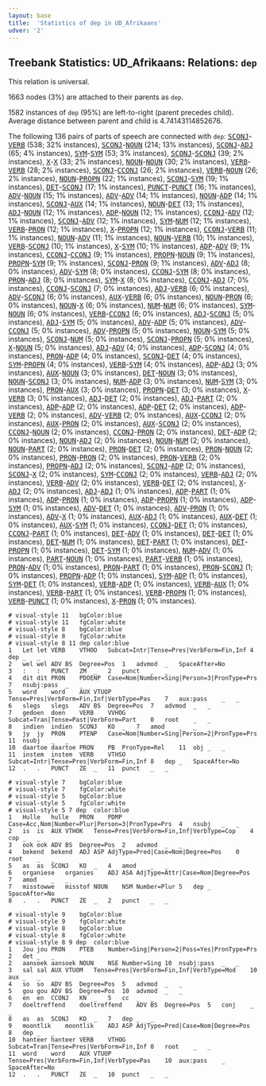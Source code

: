 ```yaml
---
layout: base
title:  'Statistics of dep in UD_Afrikaans'
udver: '2'
---
```


## Treebank Statistics: UD_Afrikaans: Relations: `dep`

This relation is universal.

1663 nodes (3%) are attached to their parents as `dep`.

1582 instances of `dep` (95%) are left-to-right (parent precedes child).
Average distance between parent and child is 4.74143114852676.

The following 136 pairs of parts of speech are connected with `dep`: <tt><a href="af-pos-SCONJ.html">SCONJ</a></tt>-<tt><a href="af-pos-VERB.html">VERB</a></tt> (538; 32% instances), <tt><a href="af-pos-SCONJ.html">SCONJ</a></tt>-<tt><a href="af-pos-NOUN.html">NOUN</a></tt> (214; 13% instances), <tt><a href="af-pos-SCONJ.html">SCONJ</a></tt>-<tt><a href="af-pos-ADJ.html">ADJ</a></tt> (65; 4% instances), <tt><a href="af-pos-SYM.html">SYM</a></tt>-<tt><a href="af-pos-SYM.html">SYM</a></tt> (53; 3% instances), <tt><a href="af-pos-SCONJ.html">SCONJ</a></tt>-<tt><a href="af-pos-SCONJ.html">SCONJ</a></tt> (39; 2% instances), <tt><a href="af-pos-X.html">X</a></tt>-<tt><a href="af-pos-X.html">X</a></tt> (33; 2% instances), <tt><a href="af-pos-NOUN.html">NOUN</a></tt>-<tt><a href="af-pos-NOUN.html">NOUN</a></tt> (30; 2% instances), <tt><a href="af-pos-VERB.html">VERB</a></tt>-<tt><a href="af-pos-VERB.html">VERB</a></tt> (28; 2% instances), <tt><a href="af-pos-SCONJ.html">SCONJ</a></tt>-<tt><a href="af-pos-CCONJ.html">CCONJ</a></tt> (26; 2% instances), <tt><a href="af-pos-VERB.html">VERB</a></tt>-<tt><a href="af-pos-NOUN.html">NOUN</a></tt> (26; 2% instances), <tt><a href="af-pos-NOUN.html">NOUN</a></tt>-<tt><a href="af-pos-PROPN.html">PROPN</a></tt> (22; 1% instances), <tt><a href="af-pos-SCONJ.html">SCONJ</a></tt>-<tt><a href="af-pos-SYM.html">SYM</a></tt> (19; 1% instances), <tt><a href="af-pos-DET.html">DET</a></tt>-<tt><a href="af-pos-SCONJ.html">SCONJ</a></tt> (17; 1% instances), <tt><a href="af-pos-PUNCT.html">PUNCT</a></tt>-<tt><a href="af-pos-PUNCT.html">PUNCT</a></tt> (16; 1% instances), <tt><a href="af-pos-ADV.html">ADV</a></tt>-<tt><a href="af-pos-NOUN.html">NOUN</a></tt> (15; 1% instances), <tt><a href="af-pos-ADV.html">ADV</a></tt>-<tt><a href="af-pos-ADV.html">ADV</a></tt> (14; 1% instances), <tt><a href="af-pos-NOUN.html">NOUN</a></tt>-<tt><a href="af-pos-ADP.html">ADP</a></tt> (14; 1% instances), <tt><a href="af-pos-SCONJ.html">SCONJ</a></tt>-<tt><a href="af-pos-AUX.html">AUX</a></tt> (14; 1% instances), <tt><a href="af-pos-NOUN.html">NOUN</a></tt>-<tt><a href="af-pos-DET.html">DET</a></tt> (13; 1% instances), <tt><a href="af-pos-ADJ.html">ADJ</a></tt>-<tt><a href="af-pos-NOUN.html">NOUN</a></tt> (12; 1% instances), <tt><a href="af-pos-ADP.html">ADP</a></tt>-<tt><a href="af-pos-NOUN.html">NOUN</a></tt> (12; 1% instances), <tt><a href="af-pos-CCONJ.html">CCONJ</a></tt>-<tt><a href="af-pos-ADV.html">ADV</a></tt> (12; 1% instances), <tt><a href="af-pos-SCONJ.html">SCONJ</a></tt>-<tt><a href="af-pos-ADV.html">ADV</a></tt> (12; 1% instances), <tt><a href="af-pos-SYM.html">SYM</a></tt>-<tt><a href="af-pos-NUM.html">NUM</a></tt> (12; 1% instances), <tt><a href="af-pos-VERB.html">VERB</a></tt>-<tt><a href="af-pos-PRON.html">PRON</a></tt> (12; 1% instances), <tt><a href="af-pos-X.html">X</a></tt>-<tt><a href="af-pos-PROPN.html">PROPN</a></tt> (12; 1% instances), <tt><a href="af-pos-CCONJ.html">CCONJ</a></tt>-<tt><a href="af-pos-VERB.html">VERB</a></tt> (11; 1% instances), <tt><a href="af-pos-NOUN.html">NOUN</a></tt>-<tt><a href="af-pos-ADV.html">ADV</a></tt> (11; 1% instances), <tt><a href="af-pos-NOUN.html">NOUN</a></tt>-<tt><a href="af-pos-VERB.html">VERB</a></tt> (10; 1% instances), <tt><a href="af-pos-VERB.html">VERB</a></tt>-<tt><a href="af-pos-SCONJ.html">SCONJ</a></tt> (10; 1% instances), <tt><a href="af-pos-X.html">X</a></tt>-<tt><a href="af-pos-SYM.html">SYM</a></tt> (10; 1% instances), <tt><a href="af-pos-ADP.html">ADP</a></tt>-<tt><a href="af-pos-ADV.html">ADV</a></tt> (9; 1% instances), <tt><a href="af-pos-CCONJ.html">CCONJ</a></tt>-<tt><a href="af-pos-CCONJ.html">CCONJ</a></tt> (9; 1% instances), <tt><a href="af-pos-PROPN.html">PROPN</a></tt>-<tt><a href="af-pos-NOUN.html">NOUN</a></tt> (9; 1% instances), <tt><a href="af-pos-PROPN.html">PROPN</a></tt>-<tt><a href="af-pos-SYM.html">SYM</a></tt> (9; 1% instances), <tt><a href="af-pos-SCONJ.html">SCONJ</a></tt>-<tt><a href="af-pos-PRON.html">PRON</a></tt> (9; 1% instances), <tt><a href="af-pos-ADV.html">ADV</a></tt>-<tt><a href="af-pos-ADJ.html">ADJ</a></tt> (8; 0% instances), <tt><a href="af-pos-ADV.html">ADV</a></tt>-<tt><a href="af-pos-SYM.html">SYM</a></tt> (8; 0% instances), <tt><a href="af-pos-CCONJ.html">CCONJ</a></tt>-<tt><a href="af-pos-SYM.html">SYM</a></tt> (8; 0% instances), <tt><a href="af-pos-PRON.html">PRON</a></tt>-<tt><a href="af-pos-ADJ.html">ADJ</a></tt> (8; 0% instances), <tt><a href="af-pos-SYM.html">SYM</a></tt>-<tt><a href="af-pos-X.html">X</a></tt> (8; 0% instances), <tt><a href="af-pos-CCONJ.html">CCONJ</a></tt>-<tt><a href="af-pos-ADJ.html">ADJ</a></tt> (7; 0% instances), <tt><a href="af-pos-CCONJ.html">CCONJ</a></tt>-<tt><a href="af-pos-SCONJ.html">SCONJ</a></tt> (7; 0% instances), <tt><a href="af-pos-ADJ.html">ADJ</a></tt>-<tt><a href="af-pos-VERB.html">VERB</a></tt> (6; 0% instances), <tt><a href="af-pos-ADV.html">ADV</a></tt>-<tt><a href="af-pos-SCONJ.html">SCONJ</a></tt> (6; 0% instances), <tt><a href="af-pos-AUX.html">AUX</a></tt>-<tt><a href="af-pos-VERB.html">VERB</a></tt> (6; 0% instances), <tt><a href="af-pos-NOUN.html">NOUN</a></tt>-<tt><a href="af-pos-PRON.html">PRON</a></tt> (6; 0% instances), <tt><a href="af-pos-NOUN.html">NOUN</a></tt>-<tt><a href="af-pos-X.html">X</a></tt> (6; 0% instances), <tt><a href="af-pos-NUM.html">NUM</a></tt>-<tt><a href="af-pos-NUM.html">NUM</a></tt> (6; 0% instances), <tt><a href="af-pos-SYM.html">SYM</a></tt>-<tt><a href="af-pos-NOUN.html">NOUN</a></tt> (6; 0% instances), <tt><a href="af-pos-VERB.html">VERB</a></tt>-<tt><a href="af-pos-CCONJ.html">CCONJ</a></tt> (6; 0% instances), <tt><a href="af-pos-ADJ.html">ADJ</a></tt>-<tt><a href="af-pos-SCONJ.html">SCONJ</a></tt> (5; 0% instances), <tt><a href="af-pos-ADJ.html">ADJ</a></tt>-<tt><a href="af-pos-SYM.html">SYM</a></tt> (5; 0% instances), <tt><a href="af-pos-ADV.html">ADV</a></tt>-<tt><a href="af-pos-ADP.html">ADP</a></tt> (5; 0% instances), <tt><a href="af-pos-ADV.html">ADV</a></tt>-<tt><a href="af-pos-CCONJ.html">CCONJ</a></tt> (5; 0% instances), <tt><a href="af-pos-ADV.html">ADV</a></tt>-<tt><a href="af-pos-PROPN.html">PROPN</a></tt> (5; 0% instances), <tt><a href="af-pos-NOUN.html">NOUN</a></tt>-<tt><a href="af-pos-SYM.html">SYM</a></tt> (5; 0% instances), <tt><a href="af-pos-SCONJ.html">SCONJ</a></tt>-<tt><a href="af-pos-NUM.html">NUM</a></tt> (5; 0% instances), <tt><a href="af-pos-SCONJ.html">SCONJ</a></tt>-<tt><a href="af-pos-PROPN.html">PROPN</a></tt> (5; 0% instances), <tt><a href="af-pos-X.html">X</a></tt>-<tt><a href="af-pos-NOUN.html">NOUN</a></tt> (5; 0% instances), <tt><a href="af-pos-ADJ.html">ADJ</a></tt>-<tt><a href="af-pos-ADV.html">ADV</a></tt> (4; 0% instances), <tt><a href="af-pos-ADP.html">ADP</a></tt>-<tt><a href="af-pos-SCONJ.html">SCONJ</a></tt> (4; 0% instances), <tt><a href="af-pos-PRON.html">PRON</a></tt>-<tt><a href="af-pos-ADP.html">ADP</a></tt> (4; 0% instances), <tt><a href="af-pos-SCONJ.html">SCONJ</a></tt>-<tt><a href="af-pos-DET.html">DET</a></tt> (4; 0% instances), <tt><a href="af-pos-SYM.html">SYM</a></tt>-<tt><a href="af-pos-PROPN.html">PROPN</a></tt> (4; 0% instances), <tt><a href="af-pos-VERB.html">VERB</a></tt>-<tt><a href="af-pos-SYM.html">SYM</a></tt> (4; 0% instances), <tt><a href="af-pos-ADP.html">ADP</a></tt>-<tt><a href="af-pos-ADJ.html">ADJ</a></tt> (3; 0% instances), <tt><a href="af-pos-AUX.html">AUX</a></tt>-<tt><a href="af-pos-NOUN.html">NOUN</a></tt> (3; 0% instances), <tt><a href="af-pos-DET.html">DET</a></tt>-<tt><a href="af-pos-NOUN.html">NOUN</a></tt> (3; 0% instances), <tt><a href="af-pos-NOUN.html">NOUN</a></tt>-<tt><a href="af-pos-SCONJ.html">SCONJ</a></tt> (3; 0% instances), <tt><a href="af-pos-NUM.html">NUM</a></tt>-<tt><a href="af-pos-ADP.html">ADP</a></tt> (3; 0% instances), <tt><a href="af-pos-NUM.html">NUM</a></tt>-<tt><a href="af-pos-SYM.html">SYM</a></tt> (3; 0% instances), <tt><a href="af-pos-PRON.html">PRON</a></tt>-<tt><a href="af-pos-AUX.html">AUX</a></tt> (3; 0% instances), <tt><a href="af-pos-PROPN.html">PROPN</a></tt>-<tt><a href="af-pos-DET.html">DET</a></tt> (3; 0% instances), <tt><a href="af-pos-X.html">X</a></tt>-<tt><a href="af-pos-VERB.html">VERB</a></tt> (3; 0% instances), <tt><a href="af-pos-ADJ.html">ADJ</a></tt>-<tt><a href="af-pos-DET.html">DET</a></tt> (2; 0% instances), <tt><a href="af-pos-ADJ.html">ADJ</a></tt>-<tt><a href="af-pos-PART.html">PART</a></tt> (2; 0% instances), <tt><a href="af-pos-ADP.html">ADP</a></tt>-<tt><a href="af-pos-ADP.html">ADP</a></tt> (2; 0% instances), <tt><a href="af-pos-ADP.html">ADP</a></tt>-<tt><a href="af-pos-DET.html">DET</a></tt> (2; 0% instances), <tt><a href="af-pos-ADP.html">ADP</a></tt>-<tt><a href="af-pos-VERB.html">VERB</a></tt> (2; 0% instances), <tt><a href="af-pos-ADV.html">ADV</a></tt>-<tt><a href="af-pos-VERB.html">VERB</a></tt> (2; 0% instances), <tt><a href="af-pos-AUX.html">AUX</a></tt>-<tt><a href="af-pos-CCONJ.html">CCONJ</a></tt> (2; 0% instances), <tt><a href="af-pos-AUX.html">AUX</a></tt>-<tt><a href="af-pos-PRON.html">PRON</a></tt> (2; 0% instances), <tt><a href="af-pos-AUX.html">AUX</a></tt>-<tt><a href="af-pos-SCONJ.html">SCONJ</a></tt> (2; 0% instances), <tt><a href="af-pos-CCONJ.html">CCONJ</a></tt>-<tt><a href="af-pos-NOUN.html">NOUN</a></tt> (2; 0% instances), <tt><a href="af-pos-CCONJ.html">CCONJ</a></tt>-<tt><a href="af-pos-PRON.html">PRON</a></tt> (2; 0% instances), <tt><a href="af-pos-DET.html">DET</a></tt>-<tt><a href="af-pos-ADP.html">ADP</a></tt> (2; 0% instances), <tt><a href="af-pos-NOUN.html">NOUN</a></tt>-<tt><a href="af-pos-ADJ.html">ADJ</a></tt> (2; 0% instances), <tt><a href="af-pos-NOUN.html">NOUN</a></tt>-<tt><a href="af-pos-NUM.html">NUM</a></tt> (2; 0% instances), <tt><a href="af-pos-NOUN.html">NOUN</a></tt>-<tt><a href="af-pos-PART.html">PART</a></tt> (2; 0% instances), <tt><a href="af-pos-PRON.html">PRON</a></tt>-<tt><a href="af-pos-DET.html">DET</a></tt> (2; 0% instances), <tt><a href="af-pos-PRON.html">PRON</a></tt>-<tt><a href="af-pos-NOUN.html">NOUN</a></tt> (2; 0% instances), <tt><a href="af-pos-PRON.html">PRON</a></tt>-<tt><a href="af-pos-PRON.html">PRON</a></tt> (2; 0% instances), <tt><a href="af-pos-PRON.html">PRON</a></tt>-<tt><a href="af-pos-VERB.html">VERB</a></tt> (2; 0% instances), <tt><a href="af-pos-PROPN.html">PROPN</a></tt>-<tt><a href="af-pos-ADJ.html">ADJ</a></tt> (2; 0% instances), <tt><a href="af-pos-SCONJ.html">SCONJ</a></tt>-<tt><a href="af-pos-ADP.html">ADP</a></tt> (2; 0% instances), <tt><a href="af-pos-SCONJ.html">SCONJ</a></tt>-<tt><a href="af-pos-X.html">X</a></tt> (2; 0% instances), <tt><a href="af-pos-SYM.html">SYM</a></tt>-<tt><a href="af-pos-CCONJ.html">CCONJ</a></tt> (2; 0% instances), <tt><a href="af-pos-VERB.html">VERB</a></tt>-<tt><a href="af-pos-ADJ.html">ADJ</a></tt> (2; 0% instances), <tt><a href="af-pos-VERB.html">VERB</a></tt>-<tt><a href="af-pos-ADV.html">ADV</a></tt> (2; 0% instances), <tt><a href="af-pos-VERB.html">VERB</a></tt>-<tt><a href="af-pos-DET.html">DET</a></tt> (2; 0% instances), <tt><a href="af-pos-X.html">X</a></tt>-<tt><a href="af-pos-ADJ.html">ADJ</a></tt> (2; 0% instances), <tt><a href="af-pos-ADJ.html">ADJ</a></tt>-<tt><a href="af-pos-ADJ.html">ADJ</a></tt> (1; 0% instances), <tt><a href="af-pos-ADP.html">ADP</a></tt>-<tt><a href="af-pos-PART.html">PART</a></tt> (1; 0% instances), <tt><a href="af-pos-ADP.html">ADP</a></tt>-<tt><a href="af-pos-PRON.html">PRON</a></tt> (1; 0% instances), <tt><a href="af-pos-ADP.html">ADP</a></tt>-<tt><a href="af-pos-PROPN.html">PROPN</a></tt> (1; 0% instances), <tt><a href="af-pos-ADP.html">ADP</a></tt>-<tt><a href="af-pos-SYM.html">SYM</a></tt> (1; 0% instances), <tt><a href="af-pos-ADV.html">ADV</a></tt>-<tt><a href="af-pos-DET.html">DET</a></tt> (1; 0% instances), <tt><a href="af-pos-ADV.html">ADV</a></tt>-<tt><a href="af-pos-PRON.html">PRON</a></tt> (1; 0% instances), <tt><a href="af-pos-ADV.html">ADV</a></tt>-<tt><a href="af-pos-X.html">X</a></tt> (1; 0% instances), <tt><a href="af-pos-AUX.html">AUX</a></tt>-<tt><a href="af-pos-ADJ.html">ADJ</a></tt> (1; 0% instances), <tt><a href="af-pos-AUX.html">AUX</a></tt>-<tt><a href="af-pos-DET.html">DET</a></tt> (1; 0% instances), <tt><a href="af-pos-AUX.html">AUX</a></tt>-<tt><a href="af-pos-SYM.html">SYM</a></tt> (1; 0% instances), <tt><a href="af-pos-CCONJ.html">CCONJ</a></tt>-<tt><a href="af-pos-DET.html">DET</a></tt> (1; 0% instances), <tt><a href="af-pos-CCONJ.html">CCONJ</a></tt>-<tt><a href="af-pos-PART.html">PART</a></tt> (1; 0% instances), <tt><a href="af-pos-DET.html">DET</a></tt>-<tt><a href="af-pos-ADV.html">ADV</a></tt> (1; 0% instances), <tt><a href="af-pos-DET.html">DET</a></tt>-<tt><a href="af-pos-DET.html">DET</a></tt> (1; 0% instances), <tt><a href="af-pos-DET.html">DET</a></tt>-<tt><a href="af-pos-NUM.html">NUM</a></tt> (1; 0% instances), <tt><a href="af-pos-DET.html">DET</a></tt>-<tt><a href="af-pos-PART.html">PART</a></tt> (1; 0% instances), <tt><a href="af-pos-DET.html">DET</a></tt>-<tt><a href="af-pos-PROPN.html">PROPN</a></tt> (1; 0% instances), <tt><a href="af-pos-DET.html">DET</a></tt>-<tt><a href="af-pos-SYM.html">SYM</a></tt> (1; 0% instances), <tt><a href="af-pos-NUM.html">NUM</a></tt>-<tt><a href="af-pos-ADV.html">ADV</a></tt> (1; 0% instances), <tt><a href="af-pos-PART.html">PART</a></tt>-<tt><a href="af-pos-NOUN.html">NOUN</a></tt> (1; 0% instances), <tt><a href="af-pos-PART.html">PART</a></tt>-<tt><a href="af-pos-VERB.html">VERB</a></tt> (1; 0% instances), <tt><a href="af-pos-PRON.html">PRON</a></tt>-<tt><a href="af-pos-ADV.html">ADV</a></tt> (1; 0% instances), <tt><a href="af-pos-PRON.html">PRON</a></tt>-<tt><a href="af-pos-PART.html">PART</a></tt> (1; 0% instances), <tt><a href="af-pos-PRON.html">PRON</a></tt>-<tt><a href="af-pos-SCONJ.html">SCONJ</a></tt> (1; 0% instances), <tt><a href="af-pos-PROPN.html">PROPN</a></tt>-<tt><a href="af-pos-ADP.html">ADP</a></tt> (1; 0% instances), <tt><a href="af-pos-SYM.html">SYM</a></tt>-<tt><a href="af-pos-ADP.html">ADP</a></tt> (1; 0% instances), <tt><a href="af-pos-SYM.html">SYM</a></tt>-<tt><a href="af-pos-DET.html">DET</a></tt> (1; 0% instances), <tt><a href="af-pos-VERB.html">VERB</a></tt>-<tt><a href="af-pos-ADP.html">ADP</a></tt> (1; 0% instances), <tt><a href="af-pos-VERB.html">VERB</a></tt>-<tt><a href="af-pos-AUX.html">AUX</a></tt> (1; 0% instances), <tt><a href="af-pos-VERB.html">VERB</a></tt>-<tt><a href="af-pos-PART.html">PART</a></tt> (1; 0% instances), <tt><a href="af-pos-VERB.html">VERB</a></tt>-<tt><a href="af-pos-PROPN.html">PROPN</a></tt> (1; 0% instances), <tt><a href="af-pos-VERB.html">VERB</a></tt>-<tt><a href="af-pos-PUNCT.html">PUNCT</a></tt> (1; 0% instances), <tt><a href="af-pos-X.html">X</a></tt>-<tt><a href="af-pos-PRON.html">PRON</a></tt> (1; 0% instances).


~~~ conllu
# visual-style 11	bgColor:blue
# visual-style 11	fgColor:white
# visual-style 8	bgColor:blue
# visual-style 8	fgColor:white
# visual-style 8 11 dep	color:blue
1	Let	let	VERB	VTHOO	Subcat=Intr|Tense=Pres|VerbForm=Fin,Inf	4	dep	_	_
2	wel	wel	ADV	BS	Degree=Pos	1	advmod	_	SpaceAfter=No
3	:	:	PUNCT	ZM	_	2	punct	_	_
4	dit	dit	PRON	PDOENP	Case=Nom|Number=Sing|Person=3|PronType=Prs	7	nsubj:pass	_	_
5	word	word	AUX	VTUOP	Tense=Pres|VerbForm=Fin,Inf|VerbType=Pas	7	aux:pass	_	_
6	slegs	slegs	ADV	BS	Degree=Pos	7	advmod	_	_
7	gedoen	doen	VERB	VVHOG	Subcat=Tran|Tense=Past|VerbForm=Part	0	root	_	_
8	indien	indien	SCONJ	KO	_	7	amod	_	_
9	jy	jy	PRON	PTENP	Case=Nom|Number=Sing|Person=2|PronType=Prs	11	nsubj	_	_
10	daartoe	daartoe	PRON	PB	PronType=Rel	11	obj	_	_
11	instem	instem	VERB	VTHSO	Subcat=Intr|Tense=Pres|VerbForm=Fin,Inf	8	dep	_	SpaceAfter=No
12	.	.	PUNCT	ZE	_	11	punct	_	_

~~~


~~~ conllu
# visual-style 7	bgColor:blue
# visual-style 7	fgColor:white
# visual-style 5	bgColor:blue
# visual-style 5	fgColor:white
# visual-style 5 7 dep	color:blue
1	Hulle	hulle	PRON	PDMP	Case=Acc,Nom|Number=Plur|Person=3|PronType=Prs	4	nsubj	_	_
2	is	is	AUX	VTHOK	Tense=Pres|VerbForm=Fin,Inf|VerbType=Cop	4	cop	_	_
3	ook	ook	ADV	BS	Degree=Pos	2	advmod	_	_
4	bekend	bekend	ADJ	ASP	AdjType=Pred|Case=Nom|Degree=Pos	0	root	_	_
5	as	as	SCONJ	KO	_	4	amod	_	_
6	organiese	organies	ADJ	ASA	AdjType=Attr|Case=Nom|Degree=Pos	7	amod	_	_
7	misstowwe	misstof	NOUN	NSM	Number=Plur	5	dep	_	SpaceAfter=No
8	.	.	PUNCT	ZE	_	2	punct	_	_

~~~


~~~ conllu
# visual-style 9	bgColor:blue
# visual-style 9	fgColor:white
# visual-style 8	bgColor:blue
# visual-style 8	fgColor:white
# visual-style 8 9 dep	color:blue
1	Jou	jou	PRON	PTEB	Number=Sing|Person=2|Poss=Yes|PronType=Prs	2	det	_	_
2	aansoek	aansoek	NOUN	NSE	Number=Sing	10	nsubj:pass	_	_
3	sal	sal	AUX	VTUOM	Tense=Pres|VerbForm=Fin,Inf|VerbType=Mod	10	aux	_	_
4	so	so	ADV	BS	Degree=Pos	5	advmod	_	_
5	gou	gou	ADV	BS	Degree=Pos	10	advmod	_	_
6	en	en	CCONJ	KN	_	5	cc	_	_
7	doeltreffend	doeltreffend	ADV	BS	Degree=Pos	5	conj	_	_
8	as	as	SCONJ	KO	_	7	dep	_	_
9	moontlik	moontlik	ADJ	ASP	AdjType=Pred|Case=Nom|Degree=Pos	8	dep	_	_
10	hanteer	hanteer	VERB	VTHOG	Subcat=Tran|Tense=Pres|VerbForm=Fin,Inf	0	root	_	_
11	word	word	AUX	VTUOP	Tense=Pres|VerbForm=Fin,Inf|VerbType=Pas	10	aux:pass	_	SpaceAfter=No
12	.	.	PUNCT	ZE	_	10	punct	_	_

~~~


